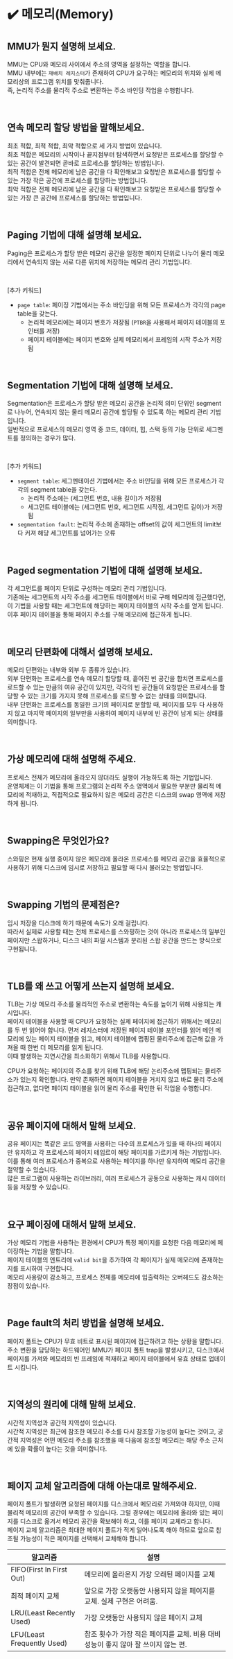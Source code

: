 # ✔️ 메모리(Memory)

## MMU가 뭔지 설명해 보세요.
MMU는 CPU와 메모리 사이에서 주소의 영역을 설정하는 역할을 합니다.<br>
MMU 내부에는 `재배치 레지스터`가 존재하여 CPU가 요구하는 메모리의 위치와 실제 메모리상의 프로그램 위치를 맞춰줍니다.<br>
즉, 논리적 주소를 물리적 주소로 변환하는 주소 바인딩 작업을 수행합니다.

<br>

## 연속 메모리 할당 방법을 말해보세요.
최초 적합, 최적 적합, 최악 적합으로 세 가지 방법이 있습니다.<br>
최초 적합은 메모리의 시작이나 끝지점부터 탐색하면서 요청받은 프로세스를 할당할 수 있는 공간이 발견되면 곧바로 프로세스를 할당하는 방법입니다.<br>
최적 적합은 전체 메모리에 남은 공간을 다 확인해보고 요청받은 프로세스를 할당할 수 있는 가장 작은 공간에 프로세스를 할당하는 방법입니다.<br>
최악 적합은 전체 메모리에 남은 공간을 다 확인해보고 요청받은 프로세스를 할당할 수 있는 가장 큰 공간에 프로세스를 할당하는 방법입니다.

<br>

## Paging 기법에 대해 설명해 보세요.
Paging은 프로세스가 할당 받은 메모리 공간을 일정한 페이지 단위로 나누어 물리 메모리에서 연속되지 않는 서로 다른 위치에 저장하는 메모리 관리 기법입니다.

<br>

[추가 키워드]
- `page table`: 페이징 기법에서는 주소 바인딩을 위해 모든 프로세스가 각각의 page table을 갖는다.
  - 논리적 메모리에는 페이지 번호가 저장됨 (`PTBR`을 사용해서 페이지 테이블의 포인터를 저장)
  - 페이지 테이블에는 페이지 번호와 실제 메모리에서 프레임의 시작 주소가 저장됨

<br>

## Segmentation 기법에 대해 설명해 보세요.
Segmentation은 프로세스가 할당 받은 메모리 공간을 논리적 의미 단위인 segment로 나누어, 연속되지 않는 물리 메모리 공간에 할당될 수 있도록 하는 메모리 관리 기법입니다.<br>
일반적으로 프로세스의 메모리 영역 중 코드, 데이터, 힙, 스택 등의 기능 단위로 세그멘트를 정의하는 경우가 많다.

<br>

[추가 키워드]
- `segment table`: 세그멘테이션 기법에서는 주소 바인딩을 위해 모든 프로세스가 각각의 segment table을 갖는다.
  - 논리적 주소에는 (세그먼트 번호, 내용 길이)가 저장됨
  - 세그먼트 테이블에는 (세그먼트 번호, 세그먼트 시작점, 세그먼트 길이)가 저장됨
- `segmentation fault`: 논리적 주소에 존재하는 offset의 값이 세그먼트의 limit보다 커져 해당 세그먼트를 넘어가는 오류

<br>

## Paged segmentation 기법에 대해 설명해 보세요.
각 세그먼트를 페이지 단위로 구성하는 메모리 관리 기법입니다.<br>
기존에는 세그먼트의 시작 주소를 세그먼트 테이블에서 바로 구해 메모리에 접근했다면, 이 기법을 사용할 때는 세그먼트에 해당하는 페이지 테이블의 시작 주소를 얻게 됩니다.<br>
이후 페이지 테이블을 통해 페이지 주소를 구해 메모리에 접근하게 됩니다.

<br>

## 메모리 단편화에 대해서 설명해 보세요.
메모리 단편와는 내부와 외부 두 종류가 있습니다.<br>
외부 단편화는 프로세스를 연속 메모리 할당할 때, 흩어진 빈 공간을 합치면 프로세스를 로드할 수 있는 만큼의 여유 공간이 있지만, 각각의 빈 공간들이 요청받은 프로세스를 할당할 수 있는 크기를 가지지 못해 프로세스를 로드할 수 없는 상태를 의미합니다.<br>
내부 단편화는 프로세스를 동일한 크기의 페이지로 분할할 때, 페이지를 모두 다 사용하지 않고 마지막 페이지의 일부만을 사용하여 페이지 내부에 빈 공간이 남게 되는 상태를 의미합니다.

<br>

## 가상 메모리에 대해 설명해 주세요.
프로세스 전체가 메모리에 올라오지 않더라도 실행이 가능하도록 하는 기법입니다.<br>
운영체제는 이 기법을 통해 프로그램의 논리적 주소 영역에서 필요한 부분만 물리적 메모리에 적재하고, 직접적으로 필요하지 않은 메모리 공간은 디스크의 swap 영역에 저장하게 됩니다.

<br>

## Swapping은 무엇인가요?
스와핑은 현재 실행 중이지 않은 메모리에 올라온 프로세스를 메모리 공간을 효율적으로 사용하기 위해 디스크에 임시로 저장하고 필요할 때 다시 불러오는 방법입니다.

<br>

## Swapping 기법의 문제점은?
임시 저장을 디스크에 하기 때문에 속도가 오래 걸립니다.<br>
따라서 실제로 사용할 때는 전체 프로세스를 스와핑하는 것이 아니라 프로세스의 일부인 페이지만 스왑하거나, 디스크 내의 파일 시스템과 분리된 스왑 공간을 만드는 방식으로 구현됩니다.

<br>

## TLB를 왜 쓰고 어떻게 쓰는지 설명해 보세요.
TLB는 가상 메모리 주소를 물리적인 주소로 변환하는 속도를 높이기 위해 사용되는 캐시입니다.<br>
페이지 테이블을 사용할 때 CPU가 요청하는 실제 페이지에 접근하기 위해서는 메모리를 두 번 읽어야 합니다.
먼저 레지스터에 저장된 페이지 테이블 포인터를 읽어 메인 메모리에 있는 페이지 테이블을 읽고, 페이지 테이블에 맵핑된 물리주소에 접근해 값을 가져올 때 한번 더 메모리를 읽게 됩니다.<br>
이때 발생하는 지연시간을 최소화하기 위해서 TLB를 사용합니다.<br>

CPU가 요청하는 페이지의 주소를 찾기 위해 TLB에 해당 논리주소에 맵핑되는 물리주소가 있는지 확인합니다.
만약 존재하면 페이지 테이블을 거치지 않고 바로 물리 주소에 접근하고, 없다면 페이지 테이블을 읽어 물리 주소를 확인한 뒤 작업을 수행합니다.

<br>

## 공유 페이지에 대해서 말해 보세요.
공유 페이지는 똑같은 코드 영역을 사용하는 다수의 프로세스가 있을 때 하나의 페이지만 유지하고 각 프로세스의 페이지 테입르이 해당 페이지를 가르키게 하는 기법입니다.<br>
이를 통해 여러 프로세스가 중복으로 사용하는 페이지를 하나만 유지하여 메모리 공간을 절약할 수 있습니다.<br>
많은 프로그램이 사용하는 라이브러리, 여러 프로세스가 공동으로 사용하는 캐시 데이터 등을 저장할 수 있습니다.

<br>

## 요구 페이징에 대해서 말해 보세요.
가상 메모리 기법을 사용하는 환경에서 CPU가 특정 페이지를 요청한 다음 메모리에 페이징하는 기법을 말합니다.<br>
페이지 테이블의 엔트리에 `valid bit`을 추가하여 각 페이지가 실제 메모리에 존재하는지를 표시하여 구현합니다.<br>
메모리 사용량이 감소하고, 프로세스 전체를 메모리에 입출력하는 오버헤드도 감소하는 장점이 있습니다.

<br>

## Page fault의 처리 방법을 설명해 보세요.
페이지 폴트는 CPU가 무효 비트로 표시된 페이지에 접근하려고 하는 상황을 말합니다.<br>
주소 변환을 담당하는 하드웨어인 MMU가 페이지 폴트 trap을 발생시키고, 디스크에서 페이지를 가져와 메모리의 빈 프레임에 적재하고 페이지 테이블에서 유효 상태로 업데이트 시킵니다.<br>

<br>

## 지역성의 원리에 대해 말해 보세요.
시간적 지역성과 공간적 지역성이 있습니다.<br>
시간적 지역성은 최근에 참조한 메모리 주소를 다시 참조할 가능성이 높다는 것이고, 
공간적 지역성은 어떤 메모리 주소를 참조했을 때 다음에 참조할 메모리는 해당 주소 근처에 있을 확률이 높다는 것을 의미합니다.

<br>

## 페이지 교체 알고리즘에 대해 아는대로 말해주세요.
페이지 폴트가 발생하면 요청된 페이지를 디스크에서 메모리로 가져와야 하지만, 이때 물리적 메모리의 공간이 부족할 수 있습니다. 
그럴 경우에는 메모리에 올라와 있는 페이지를 디스크로 옮겨서 메모리 공간을 확보해야 하고, 이를 페이지 교체라고 합니다.<br>
페이지 교체 알고리즘은 최대한 페이지 폴트가 적게 일어나도록 해야 하므로 앞으로 참조될 가능성이 적은 페이지를 선택해서 교체해야 합니다.<br>

| 알고리즘 | 설명 |
| --- | --- |
| FIFO(First In First Out) | 메모리에 올라온지 가장 오래된 페이지를 교체 |
| 최적 페이지 교체 | 앞으로 가장 오랫동안 사용되지 않을 페이지를 교체. 실제 구현은 어려움. |
| LRU(Least Recently Used) | 가장 오랫동안 사용되지 않은 페이지 교체 |
| LFU(Least Frequently Used) | 참조 횟수가 가장 적은 페이지를 교체. 비용 대비 성능이 좋지 않아 잘 쓰이지 않는 편. |

